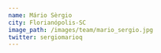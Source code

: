 ```yaml
---
name: Mário Sèrgio
city: Florianópolis-SC
image_path: /images/team/mario_sergio.jpg
twitter: sergiomarioq
---
```


